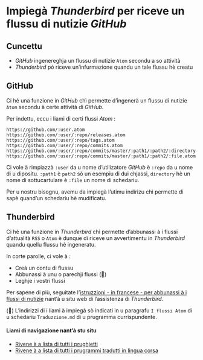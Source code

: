 # Impiegà _Thunderbird_ per riceve un flussu di nutizie _GitHub_

## Cuncettu
- _GitHub_ ingenereghja un flussu di nutizie `Atom` secondu a so attività
- _Thunderbird_ pò riceve un’infurmazione quandu un tale flussu hè creatu

## GitHub

Ci hè una funzione in _GitHub_ chì permette d’ingenerà un flussu di nutizie `Atom` secondu à certe attività di _GitHub_.  

Per indettu, eccu i liami di certi flussi _Atom_ :  

```
https://github.com/:user.atom
https://github.com/:user/:repo/releases.atom
https://github.com/:user/:repo/tags.atom
https://github.com/:user/:repo/commits.atom
https://github.com/:user/:repo/commits/master/:path1/:path2/:directory.atom
https://github.com/:user/:repo/commits/master/:path1/:path2/:file.atom
```
  
Ci vole à rimpiazzà `:user` da u nome d’utilizatore _GitHub_ è `:repo` da u nome di u dipositu. `:path1` è `path2` sò un esempiu di dui chjassi, `directory` hè un nome di sottucartulare è `:file` un nome di schedariu.

Per u nostru bisognu, avemu da impiegà l’utimu indirizu chì permette di sapè quand’un schedariu hè mudificatu.

## Thunderbird

Ci hè una funzione in _Thunderbird_ chì permette d’abbunassi à i flussi d’attualità `RSS` o `Atom` è dunque di riceve un avvertimentu in _Thunderbird_ quandu quellu flussu hè ingeneratu.
  
In corte parolle, ci vole à :
- Creà un contu di flussu
- Abbunassi à unu o parechji flussi (📗)
- Leghje i vostri flussi
  
Per sapene di più, seguitate l’[istruzzioni - in francese - per abbunassi à i flussi di nutizie](https://support.mozilla.org/fr/kb/comment-s-abonner-aux-flux-de-nouvelles-et-blogs) nant’à u situ web di l’assistenza di _Thunderbird_.
  
(📗) L’indirizzi di i liami à impiegà sò indicati in u paragrafu `I flussi Atom` di u schedariu `Traduzzione.md` di u prugramma currispundente.

#### Liami di navigazione nant’à stu situ
- [Rivene à a lista di tutti i prughjetti](../../../Prughjetti)
- [Rivene à a lista di tutti i prugrammi tradutti in lingua corsa](../../../#readme)

